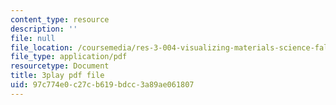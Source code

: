 ```yaml
---
content_type: resource
description: ''
file: null
file_location: /coursemedia/res-3-004-visualizing-materials-science-fall-2017/97c774e0c27cb619bdcc3a89ae061807_zH76mIS0ARs.pdf
file_type: application/pdf
resourcetype: Document
title: 3play pdf file
uid: 97c774e0-c27c-b619-bdcc-3a89ae061807
---
```

